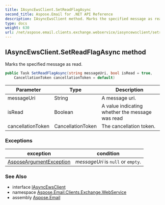 ```yaml
---
title: IAsyncEwsClient.SetReadFlagAsync
second_title: Aspose.Email for .NET API Reference
description: IAsyncEwsClient method. Marks the specified message as read
type: docs
weight: 630
url: /net/aspose.email.clients.exchange.webservice/iasyncewsclient/setreadflagasync/
---
```

## IAsyncEwsClient.SetReadFlagAsync method

Marks the specified message as read.

```csharp
public Task SetReadFlagAsync(string messageUri, bool isRead = true, 
    CancellationToken cancellationToken = default)
```

| Parameter | Type | Description |
| --- | --- | --- |
| messageUri | String | A message uri. |
| isRead | Boolean | A value indicating whether the message was read |
| cancellationToken | CancellationToken | The cancellation token. |

### Exceptions

| exception | condition |
| --- | --- |
| [AsposeArgumentException](../../../aspose.email/asposeargumentexception/) | *messageUri* is `null` or `empty`. |

### See Also

* interface [IAsyncEwsClient](../)
* namespace [Aspose.Email.Clients.Exchange.WebService](../../iasyncewsclient/)
* assembly [Aspose.Email](../../../)


